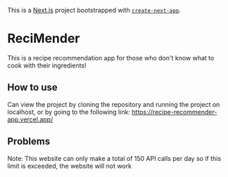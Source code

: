 This is a [Next.js](https://nextjs.org/) project bootstrapped with [`create-next-app`](https://github.com/vercel/next.js/tree/canary/packages/create-next-app).

# ReciMender

This is a recipe recommendation app for those who don't know what to cook with their ingredients!

## How to use

Can view the project by cloning the repository and running the project on localhost, or by going to the following link: https://recipe-recommender-app.vercel.app/

## Problems

Note: This website can only make a total of 150 API calls per day so if this limit is exceeded, the website will not work